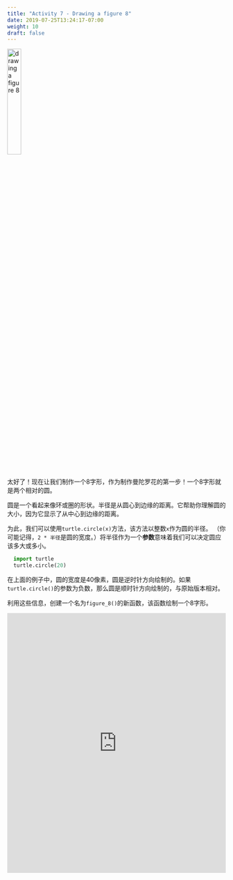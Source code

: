 ```yaml
---
title: "Activity 7 - Drawing a figure 8"
date: 2019-07-25T13:24:17-07:00
weight: 10
draft: false
---
```


<img src="../media/turtle_circles.png" alt="drawing a figure 8" width="25%"/>

太好了！现在让我们制作一个8字形，作为制作曼陀罗花的第一步！一个8字形就是两个相对的圆。

圆是一个看起来像环或圈的形状。半径是从圆心到边缘的距离。它帮助你理解圆的大小，因为它显示了从中心到边缘的距离。

为此，我们可以使用`turtle.circle(x)`方法，该方法以整数`x`作为圆的半径。 （你可能记得，`2 * 半径`是圆的宽度。）将半径作为一个**参数**意味着我们可以决定圆应该多大或多小。

``` python
  import turtle
  turtle.circle(20)
```

在上面的例子中，圆的宽度是40像素，圆是逆时针方向绘制的。如果`turtle.circle()`的参数为负数，那么圆是顺时针方向绘制的，与原始版本相对。

利用这些信息，创建一个名为`figure_8()`的新函数，该函数绘制一个8字形。

<iframe src="https://trinket.io/embed/python/e87cb9f3b9" width="100%" height="600" frameborder="0" marginwidth="0" marginheight="0" allowfullscreen></iframe>